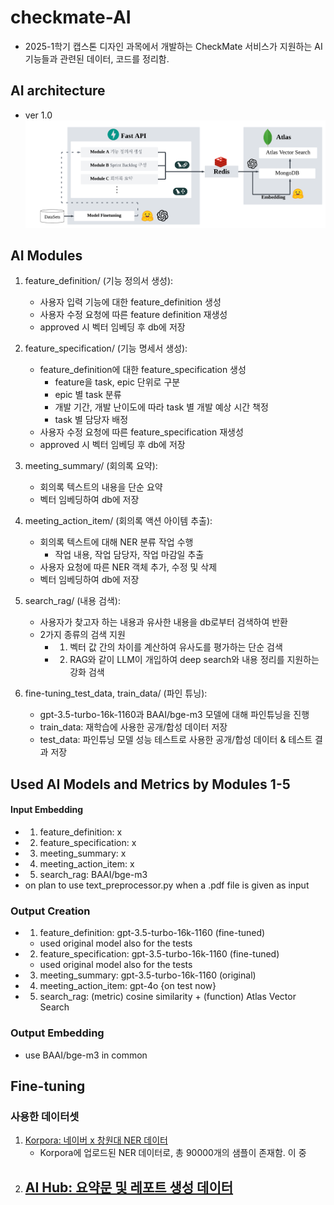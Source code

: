 # checkmate-AI
- 2025-1학기 캡스톤 디자인 과목에서 개발하는 CheckMate 서비스가 지원하는 AI 기능들과 관련된 데이터, 코드를 정리함.

## AI architecture
- ver 1.0
![AI Architecture Design](./figure/AI%20아키텍쳐.png)

## AI Modules
1. feature_definition/ (기능 정의서 생성):
    - 사용자 입력 기능에 대한 feature_definition 생성
    - 사용자 수정 요청에 따른 feature definition 재생성
    - approved 시 벡터 임베딩 후 db에 저장

2. feature_specification/ (기능 명세서 생성):
    - feature_definition에 대한 feature_specification 생성
        - feature을 task, epic 단위로 구분
        - epic 별 task 분류
        - 개발 기간, 개발 난이도에 따라 task 별 개발 예상 시간 책정
        - task 별 담당자 배정
    - 사용자 수정 요청에 따른 feature_specification 재생성
    - approved 시 벡터 임베딩 후 db에 저장

3. meeting_summary/ (회의록 요약):
    - 회의록 텍스트의 내용을 단순 요약
    - 벡터 임베딩하여 db에 저장

4. meeting_action_item/ (회의록 액션 아이템 추출):
    - 회의록 텍스트에 대해 NER 분류 작업 수행
        - 작업 내용, 작업 담당자, 작업 마감일 추출
    - 사용자 요청에 따른 NER 객체 추가, 수정 및 삭제
    - 벡터 임베딩하여 db에 저장

5. search_rag/ (내용 검색):
    - 사용자가 찾고자 하는 내용과 유사한 내용을 db로부터 검색하여 반환
    - 2가지 종류의 검색 지원
        - 1) 벡터 값 간의 차이를 계산하여 유사도를 평가하는 단순 검색
        - 2) RAG와 같이 LLM이 개입하여 deep search와 내용 정리를 지원하는 강화 검색

6. fine-tuning_test_data, train_data/ (파인 튜닝):
    - gpt-3.5-turbo-16k-1160과 BAAI/bge-m3 모델에 대해 파인튜닝을 진행
    - train_data: 재학습에 사용한 공개/합성 데이터 저장
    - test_data: 파인튜닝 모델 성능 테스트로 사용한 공개/합성 데이터 & 테스트 결과 저장


## Used AI Models and Metrics by Modules 1-5
#### Input Embedding
- 1. feature_definition: x
- 2. feature_specification: x
- 3. meeting_summary: x
- 4. meeting_action_item: x
- 5. search_rag: BAAI/bge-m3
- on plan to use text_preprocessor.py when a .pdf file is given as input

### Output Creation
- 1. feature_definition: gpt-3.5-turbo-16k-1160 (fine-tuned)
    - used original model also for the tests
- 2. feature_specification: gpt-3.5-turbo-16k-1160 (fine-tuned)
    - used original model also for the tests
- 3. meeting_summary: gpt-3.5-turbo-16k-1160 (original)
- 4. meeting_action_item: gpt-4o {on test now}
- 5. search_rag: (metric) cosine similarity + (function) Atlas Vector Search

### Output Embedding
- use BAAI/bge-m3 in common



## Fine-tuning
### 사용한 데이터셋
1. [Korpora: 네이버 x 창원대 NER 데이터](https://ko-nlp.github.io/Korpora/ko-docs/corpuslist/naver_changwon_ner.html)
    - Korpora에 업로드된 NER 데이터로, 총 90000개의 샘플이 존재함. 이 중 
2. [AI Hub: 요약문 및 레포트 생성 데이터](https://aihub.or.kr/aihubdata/data/view.do?dataSetSn=582)
    - 